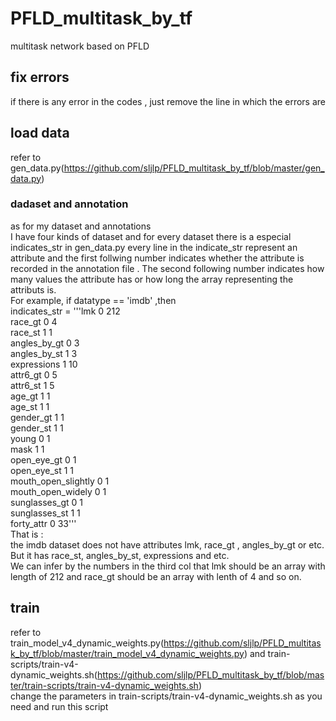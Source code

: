 # PFLD_multitask_by_tf
multitask network based on PFLD

## fix errors
 if there is any error in the codes , just remove the line in which the errors are
## load data
refer to gen_data.py(https://github.com/sljlp/PFLD_multitask_by_tf/blob/master/gen_data.py)
### dadaset and annotation
as for  my dataset and annotations  
I have four kinds of dataset and for every dataset there is a especial indicates_str in gen_data.py
every line in the indicate_str represent an attribute and the first follwing number indicates whether the attribute is recorded in the annotation file . The second following number indicates how many values the attribute has or how long the array representing the attributs is.  
For example, if datatype == 'imdb' ,then  
indicates_str = '''lmk 0 212  
                race_gt 0 4  
                race_st 1 1  
                angles_by_gt 0 3  
                angles_by_st 1 3  
                expressions 1 10  
                attr6_gt 0 5  
                attr6_st 1 5  
                age_gt 1 1  
                age_st 1 1  
                gender_gt 1 1  
                gender_st 1 1  
                young 0 1  
                mask 1 1  
                open_eye_gt 0 1  
                open_eye_st 1 1  
                mouth_open_slightly 0 1  
                mouth_open_widely 0 1  
                sunglasses_gt 0 1  
                sunglasses_st 1 1  
                forty_attr 0 33'''  
  That is :  
      the imdb dataset does not have attributes lmk, race_gt , angles_by_gt or etc.  
      But it has race_st, angles_by_st, expressions and etc.  
      We can infer by the numbers in the third col that lmk should be an array with length of 212 and race_gt should be an array with lenth of 4 and so on.  
## train
refer to train_model_v4_dynamic_weights.py(https://github.com/sljlp/PFLD_multitask_by_tf/blob/master/train_model_v4_dynamic_weights.py) and train-scripts/train-v4-dynamic_weights.sh(https://github.com/sljlp/PFLD_multitask_by_tf/blob/master/train-scripts/train-v4-dynamic_weights.sh)  
change the parameters in train-scripts/train-v4-dynamic_weights.sh as you need and run this script  


